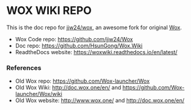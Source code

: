 
# WOX WIKI REPO

This is the doc repo for [jjw24/wox](https://github.com/jjw24/Wox), an awesome fork for original [Wox](https://github.com/Wox-launcher/Wox).

- Wox Code repo: https://github.com/jjw24/Wox
- Doc repo: https://github.com/HsunGong/Wox.Wiki
- ReadtheDocs website: https://woxwiki.readthedocs.io/en/latest/

### References

- Old Wox repo: https://github.com/Wox-launcher/Wox
- Old Wox Wiki: http://doc.wox.one/en/ and https://github.com/Wox-launcher/Wox/wiki
- Old Wox website: http://www.wox.one/ and http://doc.wox.one/en/